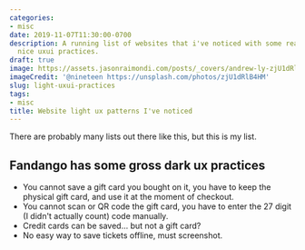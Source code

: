 ```yaml
---
categories:
- misc
date: 2019-11-07T11:30:00-0700
description: A running list of websites that i've noticed with some really neat or
  nice uxui practices.
draft: true
image: https://assets.jasonraimondi.com/posts/_covers/andrew-ly-zjU1dRlB4HM-unsplash.jpg
imageCredit: '@nineteen https://unsplash.com/photos/zjU1dRlB4HM'
slug: light-uxui-practices
tags:
- misc
title: Website light ux patterns I've noticed
---
```

 

There are probably many lists out there like this, but this is my list.

## Fandango has some gross dark ux practices

* You cannot save a gift card you bought on it, you have to keep the physical gift card, and use it at the moment of checkout.
* You cannot scan or QR code the gift card, you have to enter the 27 digit (I didn't actually count) code manually.
* Credit cards can be saved... but not a gift card?
* No easy way to save tickets offline, must screenshot.
